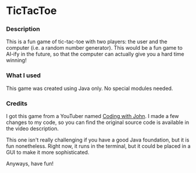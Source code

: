 # TicTacToe

### Description

This is a fun game of tic-tac-toe with two players: the user and the computer (i.e. a random number generator). This would be a fun game to AI-ify in the future, so that the computer can actually give you a hard time winning!

### What I used

This game was created using Java only. No special modules needed.

### Credits

I got this game from a YouTuber named [Coding with John](https://www.youtube.com/watch?v=ROvAUVINlBE). I made a few changes to my code, so you can find the original source code is available in the video description.

This one isn't really challenging if you have a good Java foundation, but it is fun nonetheless. Right now, it runs in the terminal, but it could be placed in a GUI to make it more sophisticated.

Anyways, have fun!
